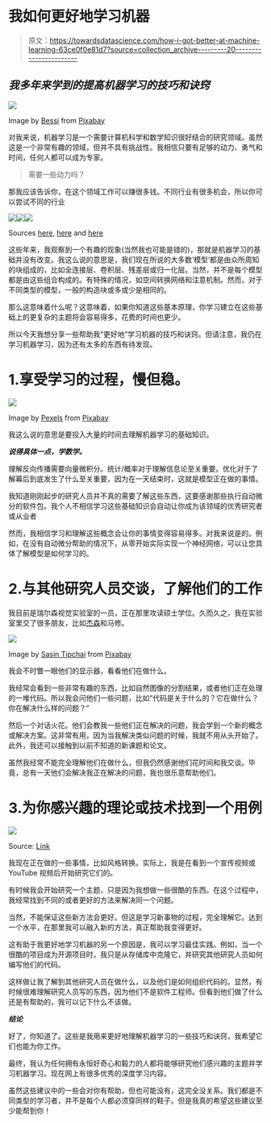 # 我如何更好地学习机器

> 原文：<https://towardsdatascience.com/how-i-got-better-at-machine-learning-63ce0f0e81d7?source=collection_archive---------20----------------------->

## *我多年来学到的提高机器学习的技巧和诀窍*

![](img/de6b7a421a7c8492114b3c980b61835f.png)

Image by [Bessi](https://pixabay.com/users/Bessi-909086/?utm_source=link-attribution&utm_medium=referral&utm_campaign=image&utm_content=838667) from [Pixabay](https://pixabay.com/?utm_source=link-attribution&utm_medium=referral&utm_campaign=image&utm_content=838667)

对我来说，机器学习是一个需要计算机科学和数学知识很好结合的研究领域。虽然这是一个非常有趣的领域，但并不具有挑战性。我相信只要有足够的动力、勇气和时间，任何人都可以成为专家。

> 需要一些动力吗？

那我应该告诉你，在这个领域工作可以赚很多钱。不同行业有很多机会，所以你可以尝试不同的行业

![](img/ff120944925f4e83c30aed10f28aa840.png)![](img/d22d8c5f9b617dc73d60e9fc97e44104.png)![](img/ae0e41236e222b279b4872860933ff9e.png)

Sources [here](https://www.payscale.com/research/US/Job=Machine_Learning_Engineer/Salary), [here](https://neuvoo.ca/salary/?job=Machine%20Learning) and [here](https://www.springboard.com/blog/machine-learning-engineer-salary-guide/)

这些年来，我观察到一个有趣的现象(当然我也可能是错的)，那就是机器学习的基础并没有改变。我这么说的意思是，我们现在所说的大多数‘模型’都是由众所周知的块组成的，比如全连接层、卷积层、残差层或归一化层。当然，并不是每个模型都是由这些组合构成的。有特殊的情况，如空间转换网络和注意机制。然而，对于不同类型的模型，一般的构造块或多或少是相同的。

那么这意味着什么呢？这意味着，如果你知道这些基本原理，你学习建立在这些基础上的更复杂的主题将会容易得多，花费的时间也更少。

所以今天我想分享一些帮助我“更好地”学习机器的技巧和诀窍。但请注意，我仍在学习机器学习，因为还有太多的东西有待发现。

# 1.享受学习的过程，慢但稳。

![](img/6819c61628f7f884eae1615c1bafbd78.png)

Image by [Pexels](https://pixabay.com/users/Pexels-2286921/?utm_source=link-attribution&utm_medium=referral&utm_campaign=image&utm_content=1867285) from [Pixabay](https://pixabay.com/?utm_source=link-attribution&utm_medium=referral&utm_campaign=image&utm_content=1867285)

我这么说的意思是要投入大量的时间去理解机器学习的基础知识。

***说得具体一点，学数学。***

理解反向传播需要向量微积分。统计/概率对于理解信息论至关重要。优化对于了解幕后到底发生了什么至关重要，因为在一天结束时，这就是模型正在做的事情。

我知道刚刚起步的研究人员并不真的需要了解这些东西，这要感谢那些执行自动微分的软件包。我个人不相信学习这些基础知识会自动让你成为该领域的优秀研究者或从业者

然而，我相信学习和理解这些概念会让你的事情变得容易得多。对我来说是的。例如，在没有自动微分帮助的情况下，从零开始实际实现一个神经网络，可以让您具体了解模型是如何学习的。

# 2.与其他研究人员交谈，了解他们的工作

我目前是瑞尔森视觉实验室的一员，正在那里攻读硕士学位。久而久之，我在实验室里交了很多朋友，比如[杰森](https://www.eecs.yorku.ca/~jjyu/)和马修。

![](img/2d3dac84963c03906e84e54a6207ec24.png)

Image by [Sasin Tipchai](https://pixabay.com/users/sasint-3639875/?utm_source=link-attribution&utm_medium=referral&utm_campaign=image&utm_content=1807524) from [Pixabay](https://pixabay.com/?utm_source=link-attribution&utm_medium=referral&utm_campaign=image&utm_content=1807524)

我会不时瞥一眼他们的显示器，看看他们在做什么。

我经常会看到一些非常有趣的东西，比如自然图像的分割结果，或者他们正在处理的一堆代码。所以我会问他们一些问题，比如“代码是关于什么的？它在做什么？你在解决什么样的问题？”

然后一个对话火花。他们会教我一些他们正在解决的问题，我会学到一个新的概念或解决方案。这非常有用，因为当我解决类似问题的时候，我就不用从头开始了。此外，我还可以接触到以前不知道的新课题和论文。

虽然我经常不能完全理解他们在做什么，但我仍然感谢他们花时间和我交谈。毕竟，总有一天他们会解决我正在解决的问题，我也很乐意帮助他们。

# 3.为你感兴趣的理论或技术找到一个用例

![](img/2721a692a32ae7d1db28157d80eb808d.png)

Source: [Link](https://giphy.com/gifs/style-transfer-dntuYYyHLvjHO)

我现在正在做的一些事情，比如风格转换。实际上，我是在看到一个宣传视频或 YouTube 视频后开始研究它们的。

有时候我会开始研究一个主题，只是因为我想做一些很酷的东西。在这个过程中，我经常找到不同的或者更好的方法来解决同一个问题。

当然，不能保证这些新方法会更好。但这是学习新事物的过程，完全理解它。达到一个水平，在那里我可以融入新的方法，真正帮助我变得更好。

这有助于我更好地学习机器的另一个原因是，我可以学习最佳实践。例如，当一个很酷的项目成为开源项目时，我只是从存储库中克隆它，并研究其他研究人员如何编写他们的代码。

这样做让我了解到其他研究人员在做什么，以及他们是如何组织代码的。显然，有时候很难理解研究人员写的东西，因为他们不是软件工程师。但看到他们做了什么还是有帮助的，我可以记下什么不该做。

***结论***

好了，你知道了。这些是我用来更好地理解机器学习的一些技巧和诀窍，我希望它们也能为你工作。

最终，我认为任何拥有永恒好奇心和毅力的人都将能够研究他们感兴趣的主题并学习机器学习。现在网上有很多优秀的深度学习内容。

虽然这些建议中的一些会对你有帮助，但也可能没有，这完全没关系。我们都是不同类型的学习者，并不是每个人都必须穿同样的鞋子。但是我真的希望这些建议至少能帮到你！